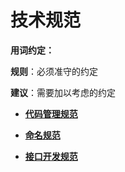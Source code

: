 # 技术规范<a name="ZH-CN_TOPIC_0000001095956459"></a>

**用词约定：**

**规则**：必须准守的约定

**建议**：需要加以考虑的约定

-   **[代码管理规范](subsys-aiframework-tech-codemanage.md)**  

-   **[命名规范](subsys-aiframework-tech-name.md)**  

-   **[接口开发规范](subsys-aiframework-tech-interface.md)**  


